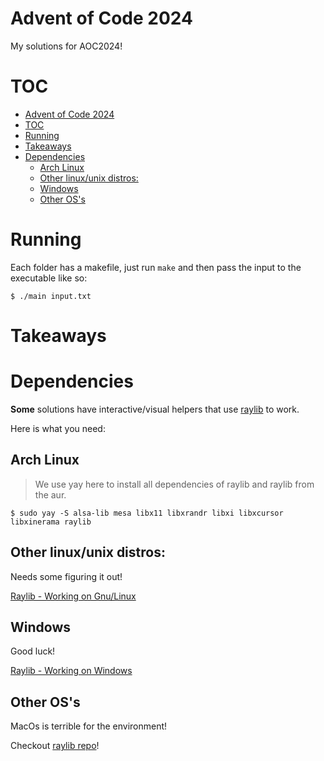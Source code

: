 # Advent of Code 2024

My solutions for AOC2024!

# TOC
- [Advent of Code 2024](#advent-of-code-2024)
- [TOC](#toc)
- [Running](#running)
- [Takeaways](#takeaways)
- [Dependencies](#dependencies)
	- [Arch Linux](#arch-linux)
	- [Other linux/unix distros:](#other-linuxunix-distros)
	- [Windows](#windows)
	- [Other OS's](#other-oss)

# Running

Each folder has a makefile, just run `make` and then pass the input to the executable like so:

```
$ ./main input.txt
```

# Takeaways

# Dependencies

**Some** solutions have interactive/visual helpers that use [raylib](https://github.com/raysan5/raylib) to work. 

Here is what you need:

## Arch Linux

> We use yay here to install all dependencies of raylib and raylib from the aur.

```console
$ sudo yay -S alsa-lib mesa libx11 libxrandr libxi libxcursor libxinerama raylib
```

## Other linux/unix distros:

Needs some figuring it out!

[Raylib - Working on Gnu/Linux](https://github.com/raysan5/raylib/wiki/Working-on-GNU-Linux)

## Windows

Good luck!

[Raylib - Working on Windows](https://github.com/raysan5/raylib/wiki/Working-on-Windows)

## Other OS's

MacOs is terrible for the environment!

Checkout [raylib repo](https://github.com/raysan5/raylib)!